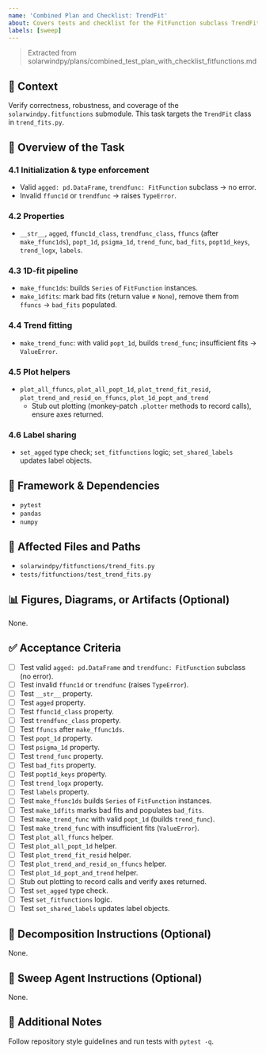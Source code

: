 ```yaml
---
name: 'Combined Plan and Checklist: TrendFit'
about: Covers tests and checklist for the FitFunction subclass TrendFit in trend_fits.py.
labels: [sweep]
---
```


> Extracted from solarwindpy/plans/combined_test_plan_with_checklist_fitfunctions.md

## 🧠 Context

Verify correctness, robustness, and coverage of the `solarwindpy.fitfunctions` submodule. This task targets the `TrendFit` class in `trend_fits.py`.

## 🎯 Overview of the Task

### 4.1 Initialization & type enforcement

- Valid `agged: pd.DataFrame`, `trendfunc: FitFunction` subclass → no error.
- Invalid `ffunc1d` or `trendfunc` → raises `TypeError`.

### 4.2 Properties

- `__str__`, `agged`, `ffunc1d_class`, `trendfunc_class`, `ffuncs` (after `make_ffunc1ds`),
  `popt_1d`, `psigma_1d`, `trend_func`, `bad_fits`, `popt1d_keys`, `trend_logx`, `labels`.

### 4.3 1D-fit pipeline

- `make_ffunc1ds`: builds `Series` of `FitFunction` instances.
- `make_1dfits`: mark bad fits (return value ≠ `None`), remove them from `ffuncs` → `bad_fits` populated.

### 4.4 Trend fitting

- `make_trend_func`: with valid `popt_1d`, builds `trend_func`; insufficient fits → `ValueError`.

### 4.5 Plot helpers

- `plot_all_ffuncs`, `plot_all_popt_1d`, `plot_trend_fit_resid`,
  `plot_trend_and_resid_on_ffuncs`, `plot_1d_popt_and_trend`
  - Stub out plotting (monkey-patch `.plotter` methods to record calls), ensure axes returned.

### 4.6 Label sharing

- `set_agged` type check; `set_fitfunctions` logic; `set_shared_labels` updates label objects.

## 🔧 Framework & Dependencies

- `pytest`
- `pandas`
- `numpy`

## 📂 Affected Files and Paths

- `solarwindpy/fitfunctions/trend_fits.py`
- `tests/fitfunctions/test_trend_fits.py`

## 📊 Figures, Diagrams, or Artifacts (Optional)

None.

## ✅ Acceptance Criteria

- [ ] Test valid `agged: pd.DataFrame` and `trendfunc: FitFunction` subclass (no error).
- [ ] Test invalid `ffunc1d` or `trendfunc` (raises `TypeError`).
- [ ] Test `__str__` property.
- [ ] Test `agged` property.
- [ ] Test `ffunc1d_class` property.
- [ ] Test `trendfunc_class` property.
- [ ] Test `ffuncs` after `make_ffunc1ds`.
- [ ] Test `popt_1d` property.
- [ ] Test `psigma_1d` property.
- [ ] Test `trend_func` property.
- [ ] Test `bad_fits` property.
- [ ] Test `popt1d_keys` property.
- [ ] Test `trend_logx` property.
- [ ] Test `labels` property.
- [ ] Test `make_ffunc1ds` builds `Series` of `FitFunction` instances.
- [ ] Test `make_1dfits` marks bad fits and populates `bad_fits`.
- [ ] Test `make_trend_func` with valid `popt_1d` (builds `trend_func`).
- [ ] Test `make_trend_func` with insufficient fits (`ValueError`).
- [ ] Test `plot_all_ffuncs` helper.
- [ ] Test `plot_all_popt_1d` helper.
- [ ] Test `plot_trend_fit_resid` helper.
- [ ] Test `plot_trend_and_resid_on_ffuncs` helper.
- [ ] Test `plot_1d_popt_and_trend` helper.
- [ ] Stub out plotting to record calls and verify axes returned.
- [ ] Test `set_agged` type check.
- [ ] Test `set_fitfunctions` logic.
- [ ] Test `set_shared_labels` updates label objects.

## 🧩 Decomposition Instructions (Optional)

None.

## 🤖 Sweep Agent Instructions (Optional)

None.

## 💬 Additional Notes

Follow repository style guidelines and run tests with `pytest -q`.
